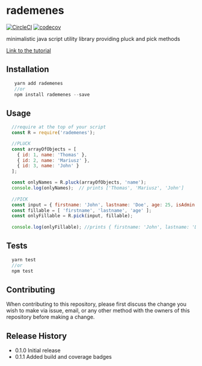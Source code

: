 # rademenes

[![CircleCI](https://circleci.com/gh/mariocoski/rademenes.svg?style=svg)](https://circleci.com/gh/mariocoski/rademenes)
[![codecov](https://codecov.io/gh/mariocoski/rademenes/branch/master/graph/badge.svg)](https://codecov.io/gh/mariocoski/rademenes)

minimalistic java script utility library providing pluck and pick methods

[Link to the tutorial](http://withjavascript.com/blog/create-and-publish-your-first-npm-package)

## Installation
```javascript
   yarn add rademenes 
   //or
   npm install rademenes --save
```

## Usage
```javascript
  //require at the top of your script
  const R = require('rademenes');

  //PLUCK 
  const arrayOfObjects = [ 
    { id: 1, name: 'Thomas' },
    { id: 2, name: 'Mariusz' },
    { id: 3, name: 'John' } 
  ];  

  const onlyNames = R.pluck(arrayOfObjects, 'name');
  console.log(onlyNames);  // prints ['Thomas', 'Mariusz', 'John']
  
  //PICK
  const input = { firstname: 'John', lastname: 'Doe', age: 25, isAdmin: true };
  const fillable = [ 'firstname', 'lastname', 'age' ];
  const onlyFillable = R.pick(input, fillable);
  
  console.log(onlyFillable); //prints { firstname: 'John', lastname: 'Doe', age: 25 };
```

## Tests
```javascript
  yarn test 
  //or
  npm test
```

## Contributing
When contributing to this repository, please first discuss the 
change you wish to make via issue, email, or any other method 
with the owners of this repository before making a change.

## Release History
* 0.1.0 Initial release
* 0.1.1 Added build and coverage badges
